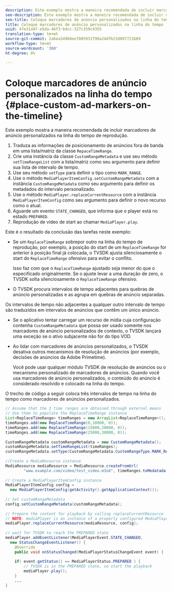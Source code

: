 ```yaml
---
description: Este exemplo mostra a maneira recomendada de incluir marcadores de anúncio personalizados na linha do tempo de reprodução.
seo-description: Este exemplo mostra a maneira recomendada de incluir marcadores de anúncio personalizados na linha do tempo de reprodução.
seo-title: Coloque marcadores de anúncio personalizados na linha do tempo
title: Coloque marcadores de anúncio personalizados na linha do tempo
uuid: 47e31a97-e5da-46f3-bdcc-327c159c4355
translation-type: tm+mt
source-git-commit: 2a6ea34968ee7085931f99a24dfb23d097721b89
workflow-type: tm+mt
source-wordcount: '360'
ht-degree: 0%

---
```



# Coloque marcadores de anúncio personalizados na linha do tempo {#place-custom-ad-markers-on-the-timeline}

Este exemplo mostra a maneira recomendada de incluir marcadores de anúncio personalizados na linha do tempo de reprodução.

1. Traduza as informações de posicionamento de anúncios fora de banda em uma lista/matriz da classe `RepaceTimeRange`.
1. Crie uma instância da classe `CustomRangeMetadata` e use seu método `setTimeRangeList` com a lista/matriz como seu argumento para definir sua lista de intervalo de tempo.
1. Use seu método `setType` para definir o tipo como `MARK_RANGE`.
1. Use o método `MediaPlayerItemConfig.setCustomRangeMetadata` com a instância `CustomRangeMetadata` como seu argumento para definir os metadados do intervalo personalizado.
1. Use o método `MediaPlayer.replaceCurrentResource` com a instância `MediaPlayerItemConfig` como seu argumento para definir o novo recurso como o atual.
1. Aguarde um evento `STATE_CHANGED`, que informa que o player está no estado `PREPARED`.
1. Reprodução de vídeo de start ao chamar `MediaPlayer.play`.

Este é o resultado da conclusão das tarefas neste exemplo:

* Se um `ReplaceTimeRange` sobrepor outro na linha do tempo de reprodução, por exemplo, a posição do start de um `ReplaceTimeRange` for anterior à posição final já colocada, o TVSDK ajusta silenciosamente o start do `ReplaceTimeRange` ofensivo para evitar o conflito.

   Isso faz com que o `ReplaceTimeRange` ajustado seja menor do que o especificado originalmente. Se o ajuste levar a uma duração de zero, o TVSDK solta silenciosamente o `ReplaceTimeRange` ofensivo.

* O TVSDK procura intervalos de tempo adjacentes para quebras de anúncio personalizadas e as agrupa em quebras de anúncio separadas.

Os intervalos de tempo não adjacentes a qualquer outro intervalo de tempo são traduzidos em intervalos de anúncios que contêm um único anúncio.

* Se o aplicativo tentar carregar um recurso de mídia cuja configuração contenha `CustomRangeMetadata` que possa ser usado somente nos marcadores de anúncio personalizados de contexto, o TVSDK lançará uma exceção se o ativo subjacente não for do tipo VOD.

* Ao lidar com marcadores de anúncios personalizados, o TVSDK desativa outros mecanismos de resolução de anúncios (por exemplo, decisões de anúncios da Adobe Primetime).

   Você pode usar qualquer módulo TVSDK de resolução de anúncios ou o mecanismo personalizado de marcadores de anúncios. Quando você usa marcadores de anúncio personalizados, o conteúdo do anúncio é considerado resolvido e colocado na linha do tempo.

O trecho de código a seguir coloca três intervalos de tempo na linha do tempo como marcadores de anúncios personalizados.

```java
// Assume that the 3 time ranges are obtained through external means 
// Use them to populate the ReplaceTimeRange instance 
List<ReplaceTimeRange> timeRanges = new ArrayList<ReplaceTimeRange>(); 
timeRanges.add(new ReplaceTimeRange(0,10000, 0)); 
timeRanges.add(new ReplaceTimeRange(15000,20000, 0)); 
timeRanges.add(new ReplaceTimeRange(25000,30000, 0)); 
 
CustomRangeMetadata customRangeMetadata = new CustomRangeMetadata(); 
customRangeMetadata.setTimeRangeList(timeRanges); 
customRangeMetadata.setType(CustomRangeMetadata.CustomRangeType.MARK_RANGE); 
 
//Create a MediaResource instance 
MediaResource mediaResource = MediaResource.createFromUrl( 
        "www.example.com/video/test_video.m3u8", timeRanges.toMedatada(null)); 
 
// Create a MediaPlayerItemConfig instance 
MediaPlayerItemConfig config =  
  new MediaPlayerItemConfig(getActivity().getApplicationContext()); 
 
// Set customRangeMetadata 
config.setCustomRangeMetadata(customRangeMetadata); 
 
// Prepare the content for playback by calling replaceCurrentResource 
// NOTE: mediaPlayer is an instance of a properly configured MediaPlayer  
mediaPlayer.replaceCurrentResource(mediaResource, config); 
 
// wait for TVSDK to reach the PREPARED state 
mediaPlayer.addEventListener(MediaPlayerEvent.STATE_CHANGED,  
  new StatusChangeEventListener() { 
    @Override 
    public void onStatusChanged(MediaPlayerStatusChangeEvent event) { 
 
    if( event.getStatus() == MediaPlayerStatus.PREPARED ) { 
        // TVSDK is in the PREPARED state, so start the playback  
        mediaPlayer.play(); 
    } 
    ... 
}
```
